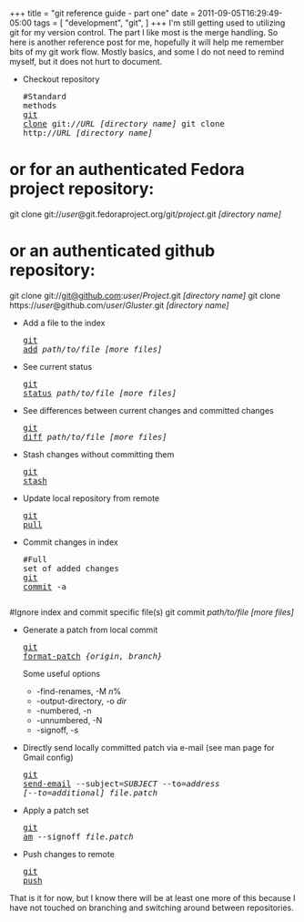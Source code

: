+++
title = "git reference guide - part one"
date = 2011-09-05T16:29:49-05:00
tags = [
  "development",
  "git",
]
+++
I'm still getting used to utilizing git for my version control. The part I like most is the merge handling. So here is another reference post for me, hopefully it will help me remember bits of my git work flow. Mostly basics, and some I do not need to remind myself, but it does not hurt to document.

  * Checkout repository <pre class="lang:sh decode:true " >#Standard methods
<a title="git-clone man page" href="http://www.kernel.org/pub/software/scm/git/docs/git-clone.html">git clone</a> git://<em>URL</em> <em>[directory name]</em>
git clone http://<em>URL</em> <em>[directory name]</em>

# or for an authenticated Fedora project repository:
git clone git://<em>user</em>@git.fedoraproject.org/git/<em>project</em>.git <em>[directory name]</em>

# or an authenticated github repository:
git clone git://git@github.com:<em>user</em>/<em>Project</em>.git <em>[directory name]</em>
git clone https://<em>user</em>@github.com/<em>user</em>/<em>Gluster</em>.git <em>[directory name]</em></pre>

  * Add a file to the index <pre class="lang:sh decode:true " ><a title="git add man page" href="http://www.kernel.org/pub/software/scm/git/docs/git-add.html">git add</a> <em>path/to/file</em> <em>[more files]</em></pre>

  * See current status <pre class="lang:sh decode:true " ><a title="git status man page" href="http://www.kernel.org/pub/software/scm/git/docs/git-status.html">git status</a> <em>path/to/file</em> <em>[more files]</em></pre>

  * See differences between current changes and committed changes <pre class="lang:sh decode:true " ><a title="git diff man page" href="http://www.kernel.org/pub/software/scm/git/docs/git-diff.html">git diff</a> <em>path/to/file</em> <em>[more files]</em></pre>

  * Stash changes without committing them <pre class="lang:sh decode:true " ><a title="git stash man page" href="http://www.kernel.org/pub/software/scm/git/docs/git-stash.html">git stash</a></pre>

  * Update local repository from remote <pre class="lang:sh decode:true " ><a title="git pull man page" href="http://www.kernel.org/pub/software/scm/git/docs/git-pull.html">git pull</a></pre>

  * Commit changes in index <pre class="lang:sh decode:true " >#Full set of added changes
<a title="git commit man page" href="http://www.kernel.org/pub/software/scm/git/docs/git-commit.html">git commit</a> -a

#Ignore index and commit specific file(s)
git commit <em>path/to/file</em> <em>[more files]</em></pre>

  * Generate a patch from local commit <pre class="lang:sh decode:true " ><a title="git format-patch man page" href="http://www.kernel.org/pub/software/scm/git/docs/git-format-patch.html">git format-patch</a> <em>{origin, branch}</em></pre>
    
    Some useful options
    
      * -find-renames, -M _n_%
      * -output-directory, -o _dir_
      * -numbered, -n
      * -unnumbered, -N
      * -signoff, -s
  * Directly send locally committed patch via e-mail (see man page for Gmail config) <pre class="lang:sh decode:true " ><a title="git send-email man page" href="http://www.kernel.org/pub/software/scm/git/docs/git-send-email.html">git send-email</a> --subject=<em>SUBJECT</em> --to=<em>address</em> <em>[--to=additional]</em> <em>file.patch</em></pre>

  * Apply a patch set <pre class="lang:sh decode:true " ><a title="git am man page" href="http://www.kernel.org/pub/software/scm/git/docs/git-am.html">git am</a> --signoff <em>file.patch</em></pre>

  * Push changes to remote <pre class="lang:sh decode:true " ><a title="git push man page" href="http://www.kernel.org/pub/software/scm/git/docs/git-push.html">git push</a></pre>

That is it for now, but I know there will be at least one more of this because I have not touched on branching and switching around between repositories.

